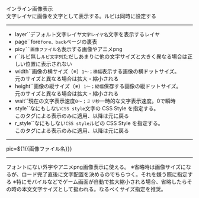インライン画像表示  
文字レイヤに画像を文字として表示する。ルビは同時に設定する

***
- layer``デフォルト文字レイヤ`文字レイヤ名`文字を表示するレイヤ
- page``fore`fore、back`ページの裏表
- pic`y``画像ファイル名`表示する画像やアニメpng
- r``ルビ無し`ルビ文字列`ただしあまりに他の文字サイズと大きく異なる場合は正しい位置に表示されない
- width``画像の横サイズ（※）`1〜；横幅`表示する画像の横ドットサイズ。<br/>元のサイズと異なる場合は拡大・縮小される
- height``画像の縦サイズ（※）`1〜；縦幅`保存する画像の縦ドットサイズ。<br/>元のサイズと異なる場合は拡大・縮小される
- wait``現在の文字表示速度`0〜；ミリ秒`一時的な文字表示速度。0で瞬時
- style``なにもしない`CSS style`文字の CSS Style を指定する。<br/>このタグによる表示のみに適用、以降は元に戻る
- r_style``なにもしない`CSS style`ルビの CSS Style を指定する。<br/>このタグによる表示のみに適用、以降は元に戻る

***
pic=${1{{画像ファイル名}}}

***
フォントにない外字やアニメpng画像表示に使える。
※省略時は画像サイズになるが、ロード完了直後に文字配置を決めるのでちらつく。それを嫌う際に指定する
※特にモバイルなどでゲーム画面が自動で拡大縮小される場合、省略したらその時の本文文字サイズとして扱われる。なるべくサイズ指定を推奨。
